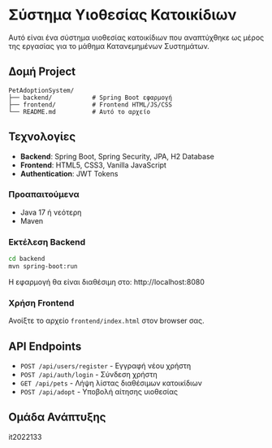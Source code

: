 # Σύστημα Υιοθεσίας Κατοικίδιων

Αυτό είναι ένα σύστημα υιοθεσίας κατοικίδιων που αναπτύχθηκε ως μέρος της εργασίας για το μάθημα Κατανεμημένων Συστημάτων.

## Δομή Project

```
PetAdoptionSystem/
├── backend/           # Spring Boot εφαρμογή
├── frontend/          # Frontend HTML/JS/CSS
└── README.md          # Αυτό το αρχείο
```

##  Τεχνολογίες

- **Backend**: Spring Boot, Spring Security, JPA, H2 Database
- **Frontend**: HTML5, CSS3, Vanilla JavaScript
- **Authentication**: JWT Tokens


### Προαπαιτούμενα
- Java 17 ή νεότερη
- Maven

### Εκτέλεση Backend

```bash
cd backend
mvn spring-boot:run
```

Η εφαρμογή θα είναι διαθέσιμη στο: http://localhost:8080

### Χρήση Frontend

Ανοίξτε το αρχείο `frontend/index.html` στον browser σας.

##  API Endpoints

- `POST /api/users/register` - Εγγραφή νέου χρήστη
- `POST /api/auth/login` - Σύνδεση χρήστη
- `GET /api/pets` - Λήψη λίστας διαθέσιμων κατοικίδιων
- `POST /api/adopt` - Υποβολή αίτησης υιοθεσίας

##  Ομάδα Ανάπτυξης

it2022133